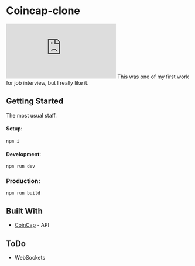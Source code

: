 # Coincap-clone

![Simple mainpage screenshot](https://github.com/DonVeds/coincap-clone/blob/473dcf7f3cc7118642259a445e331efe3f5a4053/README.md#L3 "Simple mainpage screenshot")
This was one of my first work for job interview, but I really like it.

## Getting Started

The most usual staff.

#### Setup:
```
npm i
```
#### Development:

```
npm run dev
```

### Production:
```
npm run build
```

## Built With

* [CoinCap](https://docs.coincap.io/?version=latest) - API

## ToDo

* WebSockets

